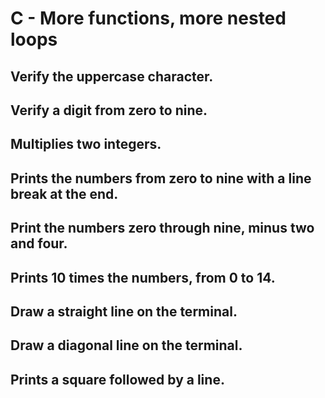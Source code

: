 # C - More functions, more nested loops
## Verify the uppercase character.
## Verify a digit from zero to nine.
## Multiplies two integers.
## Prints the numbers from zero to nine with a line break at the end.
## Print the numbers zero through nine, minus two and four.
## Prints 10 times the numbers, from 0 to 14.
## Draw a straight line on the terminal.
## Draw a diagonal line on the terminal.
## Prints a square followed by a line.
